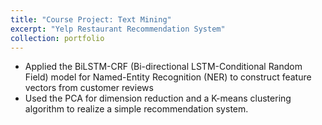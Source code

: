 ```yaml
---
title: "Course Project: Text Mining"
excerpt: "Yelp Restaurant Recommendation System"
collection: portfolio
---
```


* Applied the BiLSTM-CRF (Bi-directional LSTM-Conditional Random Field) model for Named-Entity
Recognition (NER) to construct feature vectors from customer reviews
* Used the PCA for dimension reduction and a K-means clustering algorithm to realize a simple recommendation system.
